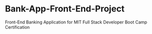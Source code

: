# Bank-App-Front-End-Project
Front-End Banking Application for MIT Full Stack Developer Boot Camp Certification
